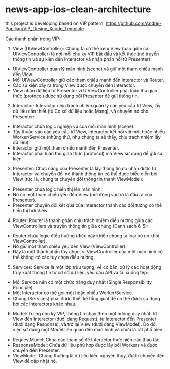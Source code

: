 # news-app-ios-clean-architecture

this project is developing based on VIP pattern:
https://github.com/Andrei-Popilian/VIP_Design_Xcode_Template

Các thành phần trong VIP:
1. View (UIViewController):
Chúng ta có thể xem View (bao gồm cả UIViewController) là nơi mỗi chu kỳ VIP bắt đầu và kết thúc (nó truyền thông tin và sự kiện đến Interactor và nhận phản hồi từ Presenter).
- UIViewController quản lý màn hình (scene) và giữ một tham chiếu mạnh đến View.
- Mỗi UIViewController giữ các tham chiếu mạnh đến Interactor và Router.
- Các sự kiện xảy ra trong View được chuyển đến Interactor.
- View nhận dữ liệu từ Presenter vì UIViewController phải tuân thủ giao thức (protocol) được sử dụng bởi Presenter để gửi thông tin.
2. Interactor:
Interactor chịu trách nhiệm quản lý các yêu cầu từ View, lấy dữ liệu cần thiết (từ Cơ sở dữ liệu hoặc Mạng), và chuyển nó cho Presenter:
- Interactor chứa logic nghiệp vụ của mỗi màn hình (scene).
- Tùy thuộc vào các yêu cầu từ View, Interactor kết nối với một hoặc nhiều Worker/Service (những thứ, như chúng ta sẽ thấy, chịu trách nhiệm lấy dữ liệu).
- Interactor giữ một tham chiếu mạnh đến Presenter.
- Interactor phải tuân thủ giao thức (protocol) mà View sử dụng để gửi sự kiện.
3. Presenter:
Chức năng của Presenter là lấy thông tin nó nhận được từ Interactor và chuyển đổi nó thành thông tin có thể được biểu diễn bởi View (tức là, chúng ta chuyển đổi thông tin thành ViewModel):
- Presenter chứa logic hiển thị lên màn hình.
- Nó có một tham chiếu yếu đến View (nơi đóng vai trò là đầu ra của Presenter).
- Presenter chuyển đổi kết quả của Interactor thành các đối tượng có thể hiển thị bởi View.
4. Router:
Router là thành phần chịu trách nhiệm điều hướng giữa các ViewControllers và truyền thông tin giữa chúng (Danh sách 6-5):
- Router chứa logic điều hướng (điều này khiến chúng ta loại bỏ nó khỏi ViewController).
- Nó giữ một tham chiếu yếu đến View (ViewController).
- Đây là một thành phần tùy chọn, vì ViewController của một màn hình có thể không có các tùy chọn điều hướng.
5. Services:
Service là một lớp trừu tượng, về cơ bản, xử lý các hoạt động truy xuất thông tin từ cơ sở dữ liệu, yêu cầu API và tải xuống tệp:
- Mỗi Service nên có một chức năng duy nhất (Single Responsibility Principle).
- Một Interactor có thể gọi một hoặc nhiều Worker/Service.
- Chúng (Services) phải được thiết kế tổng quát để có thể được sử dụng bởi các Interactors khác nhau.
6. Model:
Trong chu kỳ VIP, thông tin chạy theo một hướng duy nhất: từ View đến Interactor (dưới dạng Request), từ Interactor đến Presenter (dưới dạng Response), và trở lại View (dưới dạng ViewModel). Do đó, việc sử dụng một Model liên quan đến màn hình và chứa là rất phổ biến:
- RequestModel: Chứa các tham số để Interactor thực hiện các thao tác.
- ResponseModel: Chứa dữ liệu phù hợp được lấy bởi Workers và được chuyển đến Presenter.
- ViewModel: Chúng thường là dữ liệu kiểu nguyên thủy, được chuyển đến View để cập nhật nó.
